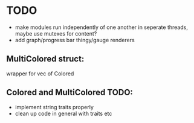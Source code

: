 # TODO

- make modules run independently of one another in seperate threads, maybe use mutexes for content?
- add graph/progress bar thingy/gauge renderers

## MultiColored struct:

wrapper for vec of Colored

## Colored and MultiColored TODO:

- implement string traits properly
- clean up code in general with traits etc
